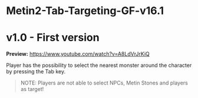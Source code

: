 # Metin2-Tab-Targeting-GF-v16.1
# v1.0 - First version

**Preview:**  https://www.youtube.com/watch?v=A8LdVrJrKiQ

Player has the possibility to select the nearest monster around the character by pressing the Tab key. 
> NOTE: Players are not able to select NPCs, Metin Stones and players as target!​
